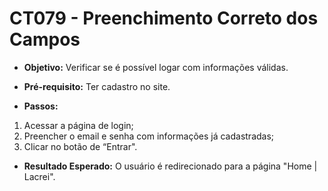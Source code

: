 # CT079 - Preenchimento Correto dos Campos

- **Objetivo:** Verificar se é possível logar com informações válidas.
- **Pré-requisito:** Ter cadastro no site.

- **Passos:**
1. Acessar a página de login;
2. Preencher o email e senha com informações já cadastradas;
3. Clicar no botão de “Entrar".
- **Resultado Esperado:** O usuário é redirecionado para a página "Home | Lacrei".